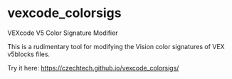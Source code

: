 # vexcode_colorsigs
VEXcode V5 Color Signature Modifier

This is a rudimentary tool for modifying the Vision color signatures of VEX v5blocks files.

Try it here: https://czechtech.github.io/vexcode_colorsigs/
